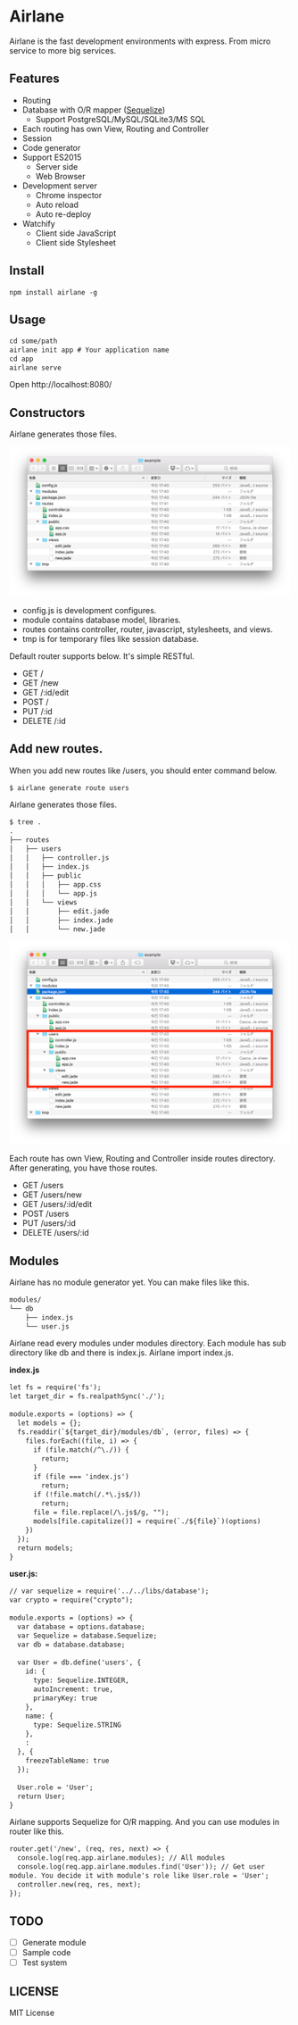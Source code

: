 # Airlane

Airlane is the fast development environments with express. From micro service to more big services.

## Features

- Routing
- Database with O/R mapper ([Sequelize](http://docs.sequelizejs.com/en/v3/))
  - Support PostgreSQL/MySQL/SQLite3/MS SQL
- Each routing has own View, Routing and Controller
- Session
- Code generator
- Support ES2015
  - Server side
  - Web Browser
- Development server
  - Chrome inspector
  - Auto reload
  - Auto re-deploy
- Watchify
  - Client side JavaScript
  - Client side Stylesheet

## Install

```
npm install airlane -g
```

## Usage

```
cd some/path
airlane init app # Your application name
cd app
airlane serve
```

Open http://localhost:8080/

## Constructors

Airlane generates those files.

![](images/airlane-2.png)

- config.js is development configures.
- module contains database model, libraries.
- routes contains controller, router, javascript, stylesheets, and views.
- tmp is for temporary files like session database.

Default router supports below. It's simple RESTful.

- GET /
- GET /new
- GET /:id/edit
- POST /
- PUT /:id
- DELETE /:id

## Add new routes.

When you add new routes like /users, you should enter command below.

```
$ airlane generate route users
```

Airlane generates those files.

```
$ tree .
.
├── routes
│   ├── users
│   │   ├── controller.js
│   │   ├── index.js
│   │   ├── public
│   │   │   ├── app.css
│   │   │   └── app.js
│   │   └── views
│   │       ├── edit.jade
│   │       ├── index.jade
│   │       └── new.jade
```

![](images/airlane-1.png)

Each route has own View, Routing and Controller inside routes directory. After generating, you have those routes.

- GET /users
- GET /users/new
- GET /users/:id/edit
- POST /users
- PUT /users/:id
- DELETE /users/:id

## Modules

Airlane has no module generator yet. You can make files like this.

```
modules/
└── db
    ├── index.js
    └── user.js
```

Airlane read every modules under modules directory. Each module has sub directory like db and there is index.js. Airlane import index.js.

**index.js**

```
let fs = require('fs');
let target_dir = fs.realpathSync('./');

module.exports = (options) => {
  let models = {};
  fs.readdir(`${target_dir}/modules/db`, (error, files) => {
    files.forEach((file, i) => {
      if (file.match(/^\./)) {
        return;
      }
      if (file === 'index.js')
        return;
      if (!file.match(/.*\.js$/))
        return;
      file = file.replace(/\.js$/g, "");
      models[file.capitalize()] = require(`./${file}`)(options)
    })
  });
  return models;
}
```

**user.js:**

```
// var sequelize = require('../../libs/database');
var crypto = require("crypto");

module.exports = (options) => {
  var database = options.database;
  var Sequelize = database.Sequelize;
  var db = database.database;

  var User = db.define('users', {
    id: {
      type: Sequelize.INTEGER,
      autoIncrement: true,
      primaryKey: true
    },
    name: {
      type: Sequelize.STRING
    },
    :
  }, {
    freezeTableName: true
  });

  User.role = 'User';
  return User;
}
```

Airlane supports Sequelize for O/R mapping. And you can use modules in router like this.

```
router.get('/new', (req, res, next) => {
  console.log(req.app.airlane.modules); // All modules
  console.log(req.app.airlane.modules.find('User')); // Get user module. You decide it with module's role like User.role = 'User';
  controller.new(req, res, next);
});
```

## TODO

- [ ] Generate module
- [ ] Sample code
- [ ] Test system

## LICENSE

MIT License
